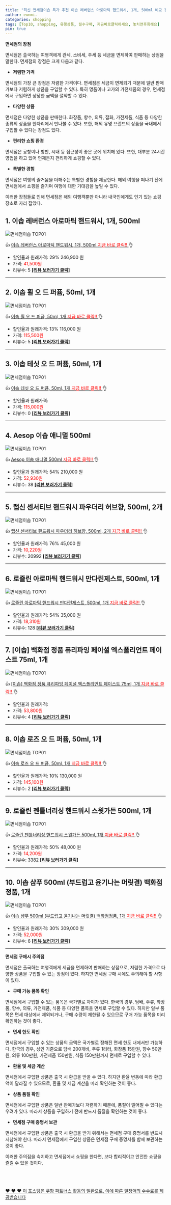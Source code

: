 ```yaml
---
title: "최신 면세점이솝 특가 추천 이솝 레버런스 아로마틱 핸드워시, 1개, 500ml 비교 장점"
author: eunmi.
categories: shopping
tags: [Top10, shopping, 유행상품, 필수구매, 지금바로클릭하세요, 놓치면후회해요]
pin: true
---
```

**면세점의 장점**

면세점은 출국하는 여행객에게 관세, 소비세, 주세 등 세금을 면제하여 판매하는 상점을 말한다. 면세점의 장점은 크게 다음과 같다.

* **저렴한 가격**

면세점의 가장 큰 장점은 저렴한 가격이다. 면세점은 세금이 면제되기 때문에 일반 판매가보다 저렴하게 상품을 구입할 수 있다. 특히 명품이나 고가의 가전제품의 경우, 면세점에서 구입하면 상당한 금액을 절약할 수 있다.

* **다양한 상품**

면세점은 다양한 상품을 판매한다. 화장품, 향수, 의류, 잡화, 가전제품, 식품 등 다양한 종류의 상품을 한자리에서 만나볼 수 있다. 또한, 해외 유명 브랜드의 상품을 국내에서 구입할 수 있다는 장점도 있다.

* **편리한 쇼핑 환경**

면세점은 공항이나 항만, 시내 등 접근성이 좋은 곳에 위치해 있다. 또한, 대부분 24시간 영업을 하고 있어 언제든지 편리하게 쇼핑할 수 있다.

* **특별한 경험**

면세점은 여행의 즐거움을 더해주는 특별한 경험을 제공한다. 해외 여행을 떠나기 전에 면세점에서 쇼핑을 즐기며 여행에 대한 기대감을 높일 수 있다.

이러한 장점들로 인해 면세점은 해외 여행객뿐만 아니라 내국인에게도 인기 있는 쇼핑 장소로 자리 잡았다.

   

## 1. 이솝 레버런스 아로마틱 핸드워시, 1개, 500ml

![면세점이솝 TOP01](https://thumbnail8.coupangcdn.com/thumbnails/remote/230x230ex/image/vendor_inventory/4cac/4ee019f3e65e35e6ab46fc4acd18fdf2b1db5eec7602bc37f05d5ab10fa6.JPG)


👍 [이솝 레버런스 아로마틱 핸드워시, 1개, 500ml <font color=red> 지금 바로 클릭!! </font> ](https://link.coupang.com/re/AFFSDP?lptag=AF3617701&subid=GithubCoopas&pageKey=6516845568&traceid=V0-153&itemId=14419877162&vendorItemId=81430104634) 👌 


- 할인율과 원래가격: 29%  246,900   원
- 가격: <span style='color:red'>41,500원</span>
- 리뷰수: 5  [**[리뷰 보러가기 클릭]**](https://link.coupang.com/re/AFFSDP?lptag=AF3617701&subid=GithubCoopas&pageKey=6516845568&traceid=V0-153&itemId=14419877162&vendorItemId=81430104634)

---


   

## 2. 이솝 휠 오 드 퍼퓸, 50ml, 1개

![면세점이솝 TOP01](https://thumbnail8.coupangcdn.com/thumbnails/remote/230x230ex/image/vendor_inventory/c130/d2c5bdc7d51388b07b848af5a644f29b172158511ea67441167c3fbcb7c9.jpg)


👍 [이솝 휠 오 드 퍼퓸, 50ml, 1개 <font color=red> 지금 바로 클릭!! </font> ](https://link.coupang.com/re/AFFSDP?lptag=AF3617701&subid=GithubCoopas&pageKey=6840579820&traceid=V0-153&itemId=16265153143&vendorItemId=83457959701) 👌 


- 할인율과 원래가격: 13%  116,000   원
- 가격: <span style='color:red'>115,500원</span>
- 리뷰수: 5  [**[리뷰 보러가기 클릭]**](https://link.coupang.com/re/AFFSDP?lptag=AF3617701&subid=GithubCoopas&pageKey=6840579820&traceid=V0-153&itemId=16265153143&vendorItemId=83457959701)

---


   

## 3. 이솝 테싯 오 드 퍼퓸, 50ml, 1개

![면세점이솝 TOP01](https://thumbnail10.coupangcdn.com/thumbnails/remote/230x230ex/image/vendor_inventory/14c9/adbb5a047e29c91c6d602334391b2dbc16462cf1d3422ee22c178b35a246.jpg)


👍 [이솝 테싯 오 드 퍼퓸, 50ml, 1개 <font color=red> 지금 바로 클릭!! </font> ](https://link.coupang.com/re/AFFSDP?lptag=AF3617701&subid=GithubCoopas&pageKey=6840579824&traceid=V0-153&itemId=16265153149&vendorItemId=83457959604) 👌 


- 할인율과 원래가격: 
- 가격: <span style='color:red'>115,000원</span>
- 리뷰수: 0  [**[리뷰 보러가기 클릭]**](https://link.coupang.com/re/AFFSDP?lptag=AF3617701&subid=GithubCoopas&pageKey=6840579824&traceid=V0-153&itemId=16265153149&vendorItemId=83457959604)

---


   

## 4. Aesop 이솝 애니멀 500ml

![면세점이솝 TOP01](https://thumbnail10.coupangcdn.com/thumbnails/remote/230x230ex/image/vendor_inventory/b68b/6f4ce3765c9404d79fd34fb4fe18d0bc22017210e926985f19e35d4974a2.jpg)


👍 [Aesop 이솝 애니멀 500ml <font color=red> 지금 바로 클릭!! </font> ](https://link.coupang.com/re/AFFSDP?lptag=AF3617701&subid=GithubCoopas&pageKey=7210196548&traceid=V0-153&itemId=18244484789&vendorItemId=85777314441) 👌 


- 할인율과 원래가격: 54%  210,000   원
- 가격: <span style='color:red'>52,930원</span>
- 리뷰수: 38  [**[리뷰 보러가기 클릭]**](https://link.coupang.com/re/AFFSDP?lptag=AF3617701&subid=GithubCoopas&pageKey=7210196548&traceid=V0-153&itemId=18244484789&vendorItemId=85777314441)

---


   

## 5. 랩신 센서티브 핸드워시 파우더리 허브향, 500ml, 2개

![면세점이솝 TOP01](https://thumbnail6.coupangcdn.com/thumbnails/remote/230x230ex/image/retail/images/3482094172719893-b16c680d-bfa5-497f-8813-91a706ed0f87.jpg)


👍 [랩신 센서티브 핸드워시 파우더리 허브향, 500ml, 2개 <font color=red> 지금 바로 클릭!! </font> ](https://link.coupang.com/re/AFFSDP?lptag=AF3617701&subid=GithubCoopas&pageKey=6055359178&traceid=V0-153&itemId=17092603707&vendorItemId=84266488895) 👌 


- 할인율과 원래가격: 76%  45,000   원
- 가격: <span style='color:red'>10,220원</span>
- 리뷰수: 20992  [**[리뷰 보러가기 클릭]**](https://link.coupang.com/re/AFFSDP?lptag=AF3617701&subid=GithubCoopas&pageKey=6055359178&traceid=V0-153&itemId=17092603707&vendorItemId=84266488895)

---


   

## 6. 로즐린 아로마틱 핸드워시 만다린제스트, 500ml, 1개

![면세점이솝 TOP01](https://thumbnail6.coupangcdn.com/thumbnails/remote/230x230ex/image/rs_quotation_api/gcgzavgd/184661e460684e87acd55c5d3c601a1d.png)


👍 [로즐린 아로마틱 핸드워시 만다린제스트, 500ml, 1개 <font color=red> 지금 바로 클릭!! </font> ](https://link.coupang.com/re/AFFSDP?lptag=AF3617701&subid=GithubCoopas&pageKey=5368016564&traceid=V0-153&itemId=8020917086&vendorItemId=75309634845) 👌 


- 할인율과 원래가격: 54%  35,000   원
- 가격: <span style='color:red'>18,310원</span>
- 리뷰수: 128  [**[리뷰 보러가기 클릭]**](https://link.coupang.com/re/AFFSDP?lptag=AF3617701&subid=GithubCoopas&pageKey=5368016564&traceid=V0-153&itemId=8020917086&vendorItemId=75309634845)

---


   

## 7. [이솝] 백화점 정품 퓨리파잉 페이셜 엑스폴리언트 페이스트 75ml, 1개

![면세점이솝 TOP01](https://thumbnail6.coupangcdn.com/thumbnails/remote/230x230ex/image/vendor_inventory/7b8c/99e88d3ddbc6f624a05273b60e1c46397da7725ea7a1ad84cee658a9cf2d.jpg)


👍 [[이솝] 백화점 정품 퓨리파잉 페이셜 엑스폴리언트 페이스트 75ml, 1개 <font color=red> 지금 바로 클릭!! </font> ](https://link.coupang.com/re/AFFSDP?lptag=AF3617701&subid=GithubCoopas&pageKey=6940829220&traceid=V0-153&itemId=16829946485&vendorItemId=85576279865) 👌 


- 할인율과 원래가격: 
- 가격: <span style='color:red'>53,800원</span>
- 리뷰수: 4  [**[리뷰 보러가기 클릭]**](https://link.coupang.com/re/AFFSDP?lptag=AF3617701&subid=GithubCoopas&pageKey=6940829220&traceid=V0-153&itemId=16829946485&vendorItemId=85576279865)

---


   

## 8. 이솝 로즈 오 드 퍼퓸, 50ml, 1개

![면세점이솝 TOP01](https://thumbnail7.coupangcdn.com/thumbnails/remote/230x230ex/image/vendor_inventory/faa5/3daf079424a5fb1efb343c349cafb9e27587bc249e37ae57035679a8ffa3.JPG)


👍 [이솝 로즈 오 드 퍼퓸, 50ml, 1개 <font color=red> 지금 바로 클릭!! </font> ](https://link.coupang.com/re/AFFSDP?lptag=AF3617701&subid=GithubCoopas&pageKey=6771079427&traceid=V0-153&itemId=15898739333&vendorItemId=83106845563) 👌 


- 할인율과 원래가격: 10%  130,000   원
- 가격: <span style='color:red'>145,100원</span>
- 리뷰수: 2  [**[리뷰 보러가기 클릭]**](https://link.coupang.com/re/AFFSDP?lptag=AF3617701&subid=GithubCoopas&pageKey=6771079427&traceid=V0-153&itemId=15898739333&vendorItemId=83106845563)

---


   

## 9. 로즐린 젠틀너리싱 핸드워시 스윗가든 500ml, 1개

![면세점이솝 TOP01](https://thumbnail7.coupangcdn.com/thumbnails/remote/230x230ex/image/vendor_inventory/546e/36b91d53e35f19b833e3cfc6a9f72bb396244bbce107ecd88dfc954b728a.jpg)


👍 [로즐린 젠틀너리싱 핸드워시 스윗가든 500ml, 1개 <font color=red> 지금 바로 클릭!! </font> ](https://link.coupang.com/re/AFFSDP?lptag=AF3617701&subid=GithubCoopas&pageKey=6928455180&traceid=V0-153&itemId=13336149469&vendorItemId=80352112787) 👌 


- 할인율과 원래가격: 50%  48,000   원
- 가격: <span style='color:red'>14,200원</span>
- 리뷰수: 3382  [**[리뷰 보러가기 클릭]**](https://link.coupang.com/re/AFFSDP?lptag=AF3617701&subid=GithubCoopas&pageKey=6928455180&traceid=V0-153&itemId=13336149469&vendorItemId=80352112787)

---


   

## 10. 이솝 샴푸 500ml (부드럽고 윤기나는 머릿결) 백화점정품, 1개

![면세점이솝 TOP01](https://thumbnail10.coupangcdn.com/thumbnails/remote/230x230ex/image/vendor_inventory/ab38/c1244a01180b9a9a3db224ba72efdaf22d697c5b999680c419602566fcaf.jpg)


👍 [이솝 샴푸 500ml (부드럽고 윤기나는 머릿결) 백화점정품, 1개 <font color=red> 지금 바로 클릭!! </font> ](https://link.coupang.com/re/AFFSDP?lptag=AF3617701&subid=GithubCoopas&pageKey=6412442834&traceid=V0-153&itemId=13757761385&vendorItemId=86136714950) 👌 


- 할인율과 원래가격: 30%  309,000   원
- 가격: <span style='color:red'>52,000원</span>
- 리뷰수: 6  [**[리뷰 보러가기 클릭]**](https://link.coupang.com/re/AFFSDP?lptag=AF3617701&subid=GithubCoopas&pageKey=6412442834&traceid=V0-153&itemId=13757761385&vendorItemId=86136714950)

---
**면세점 구매시 주의점**

면세점은 출국하는 여행객에게 세금을 면제하여 판매하는 상점으로, 저렴한 가격으로 다양한 상품을 구입할 수 있는 장점이 있다. 하지만 면세점 구매 시에도 주의해야 할 사항이 있다.

* **구매 가능 품목 확인**

면세점에서 구입할 수 있는 품목은 국가별로 차이가 있다. 한국의 경우, 담배, 주류, 화장품, 향수, 의류, 가전제품, 식품 등 다양한 품목을 면세로 구입할 수 있다. 하지만 일부 품목은 면세 대상에서 제외되거나, 구매 수량이 제한될 수 있으므로 구매 가능 품목을 미리 확인하는 것이 좋다.

* **면세 한도 확인**

면세점에서 구입할 수 있는 상품의 금액은 국가별로 정해진 면세 한도 내에서만 가능하다. 한국의 경우, 성인 기준으로 담배 200개비, 주류 1리터, 화장품 15만원, 향수 50만원, 의류 100만원, 가전제품 150만원, 식품 150만원까지 면세로 구입할 수 있다.

* **환율 및 세금 계산**

면세점에서 구입한 상품은 출국 시 환급을 받을 수 있다. 하지만 환율 변동에 따라 환급액이 달라질 수 있으므로, 환율 및 세금 계산을 미리 확인하는 것이 좋다.

* **상품 품질 확인**

면세점에서 구입한 상품은 일반 판매가보다 저렴하기 때문에, 품질이 떨어질 수 있다는 우려가 있다. 따라서 상품을 구입하기 전에 반드시 품질을 확인하는 것이 좋다.

* **면세점 구매 증명서 보관**

면세점에서 구입한 상품은 출국 시 환급을 받기 위해서는 면세점 구매 증명서를 반드시 지참해야 한다. 따라서 면세점에서 구입한 상품은 면세점 구매 증명서를 함께 보관하는 것이 좋다.

이러한 주의점을 숙지하고 면세점에서 쇼핑을 한다면, 보다 합리적이고 안전한 쇼핑을 즐길 수 있을 것이다.<br><br><br><br><br> [ ❤ ❤ ❤ 이 포스팅은 쿠팡 파트너스 활동의 일환으로, 이에 따른 일정액의 수수료를 제공받습니다](https://link.coupang.com/a/bcEFyh)
